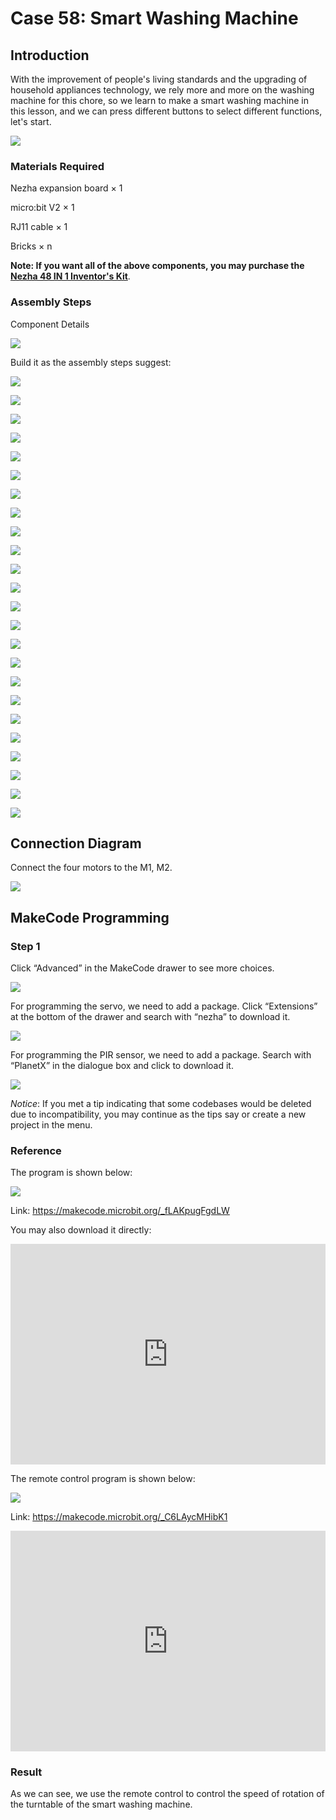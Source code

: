 # Case 58: Smart Washing Machine

## Introduction

With the improvement of people's living standards and the upgrading of household appliances technology, we rely more and more on the washing machine for this chore, so we learn to make a smart washing machine in this lesson, and we can press different buttons to select different functions, let's start.

![](./images/58_1.jpg)

### Materials Required

Nezha expansion board × 1

micro:bit V2 × 1

RJ11 cable × 1

Bricks × n

**Note: If you want all of the above components, you may purchase the [Nezha 48 IN 1 Inventor's Kit](https://www.elecfreaks.com/nezha-inventor-s-kit-for-micro-bit-without-micro-bit-board.html)**.



### Assembly Steps

Component Details

![](./images/58_2.jpg)

Build it as the assembly steps suggest:

![](./images/58_3.jpg)

![](./images/58_4.jpg)

![](./images/58_5.jpg)

![](./images/58_6.jpg)

![](./images/58_7.jpg)

![](./images/58_8.jpg)

![](./images/58_9.jpg)

![](./images/58_10.jpg)

![](./images/58_11.jpg)

![](./images/58_12.jpg)

![](./images/58_13.jpg)

![](./images/58_14.jpg)

![](./images/58_15.jpg)

![](./images/58_16.jpg)

![](./images/58_17.jpg)

![](./images/58_18.jpg)

![](./images/58_19.jpg)

![](./images/58_20.jpg)

![](./images/58_21.jpg)

![](./images/58_22.jpg)

![](./images/58_23.jpg)

![](./images/58_24.jpg)

![](./images/58_25.jpg)

![](./images/58_26.jpg)

## Connection Diagram

Connect the four motors to the M1, M2.

![](./images/58_27.jpg)


##  MakeCode Programming

### Step 1

Click “Advanced” in the MakeCode drawer to see more choices.



![](./images/49_10.png)



For programming the servo, we need to add a package. Click “Extensions” at the bottom of the drawer and search with “nezha” to download it.



![](./images/49_11.png)



For programming the PIR sensor, we need to add a package. Search with “PlanetX” in the dialogue box and click to download it.

![](./images/49_12.png)



*Notice*: If you met a tip indicating that some codebases would be deleted due to incompatibility, you may continue as the tips say or create a new project in the menu.

### Reference

The program is shown below:

![](./images/58_28.jpg)

Link: https://makecode.microbit.org/_fLAKpugFgdLW

You may also download it directly:

<div style="position:relative;height:0;padding-bottom:70%;overflow:hidden;"><iframe style="position:absolute;top:0;left:0;width:100%;height:100%;" src="https://makecode.microbit.org/#pub:_fLAKpugFgdLW" frameborder="0" sandbox="allow-popups allow-forms allow-scripts allow-same-origin"></iframe></div>


The remote control program is shown below:

![](./images/58_29.jpg)

Link: https://makecode.microbit.org/_C6LAycMHibK1

<div style="position:relative;height:0;padding-bottom:70%;overflow:hidden;"><iframe style="position:absolute;top:0;left:0;width:100%;height:100%;" src="https://makecode.microbit.org/#pub:_C6LAycMHibK1" frameborder="0" sandbox="allow-popups allow-forms allow-scripts allow-same-origin"></iframe></div>

### Result

As we can see, we use the remote control to control the speed of rotation of the turntable of the smart washing machine.
